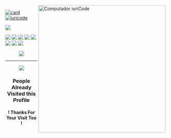 

<img src="https://raw.githubusercontent.com/MicaelliMedeiros/micaellimedeiros/master/image/computer-illustration.png" min-width="400px" max-width="400px" width="400px" align="right" alt="Computador iuriCode">

[![card](https://github-readme-stats.vercel.app/api?username=MatheusSilva-nb&theme=cobalt)](https://github-readme-stats.vercel.app/api?username=MatheusSilva-nb&theme=cobalt)
[![iuricode](https://github-readme-stats.vercel.app/api/top-langs/?username=MatheusSilva-nb&hide=html&layout=compact&theme=cobalt)](https://github-readme-stats.vercel.app/api?username=MatheusSilva-nb&theme=cobalt)


[<img src="https://img.shields.io/badge/LinkedIn-0077B5?style=for-the-badge&logo=linkedin&logoColor=white" />](https://www.linkedin.com/in/silva-matheus/)



<img src="https://img.shields.io/badge/Python-14354C?style=for-the-badge&logo=python&logoColor=white" />   <img src="https://img.shields.io/badge/JavaScript-F7DF1E?style=for-the-badge&logo=javascript&logoColor=black" /> <img src="https://img.shields.io/badge/HTML5-E34F26?style=for-the-badge&logo=html5&logoColor=white" /> <img src="https://img.shields.io/badge/CSS3-1572B6?style=for-the-badge&logo=css3&logoColor=white" /> <img src="https://img.shields.io/badge/React-20232A?style=for-the-badge&logo=react&logoColor=61DAFB" /> <img src="https://img.shields.io/badge/Bootstrap-563D7C?style=for-the-badge&logo=bootstrap&logoColor=white" /> <img src="https://img.shields.io/badge/Django-092E20?style=for-the-badge&logo=django&logoColor=white" /> <img src="https://img.shields.io/badge/Microsoft_Office-D83B01?style=for-the-badge&logo=microsoft-office&logoColor=white" />
<p align="center" >

 <img src="https://activity-graph.herokuapp.com/graph?username=matheussilva-nb&hide_border=true&hide_rank=true&show_icons=true&title_color=606060&text_color=606060&bg_color=00000000">

<hr>
<!-- Visitor counter -->  
<p align="center" >   
  <img src="https://profile-counter.glitch.me/matheussilva-nb/count.svg" />  
  </p>
  
  <h3 align="center"><b> People Already Visited this Profile</b></h3>
    <h4 align="center" > ! Thanks For Your Visit Too !</h4>

<!--
**MatheusSilva-nb/MatheusSilva-nb** is a ✨ _special_ ✨ repository because its `README.md` (this file) appears on your GitHub profile.

Here are some ideas to get you started:

- 🔭 I’m currently working on ...
- 🌱 I’m currently learning ...
- 👯 I’m looking to collaborate on ...
- 🤔 I’m looking for help with ...
- 💬 Ask me about ...
- 📫 How to reach me: ...
- 😄 Pronouns: ...
- ⚡ Fun fact: ...
-->
